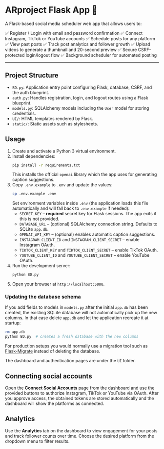 # ARproject Flask App 🚀

A Flask-based social media scheduler web app that allows users to:

✅ Register / Login with email and password confirmation
✅ Connect Instagram, TikTok or YouTube accounts
✅ Schedule posts for any platform
✅ View past posts
✅ Track post analytics and follower growth
✅ Upload videos to generate a thumbnail and 20-second preview
✅ Secure CSRF-protected login/logout flow
✅ Background scheduler for automated posting

---

## Project Structure

- `BD.py`: Application entry point configuring Flask, database, CSRF, and the auth blueprint.
- `auth.py`: Handles registration, login, and logout routes using a Flask blueprint.
- `models.py`: SQLAlchemy models including the `User` model for storing credentials.
- `UI/`: HTML templates rendered by Flask.
- `static/`: Static assets such as stylesheets.

## Usage

1. Create and activate a Python 3 virtual environment.
2. Install dependencies:
   ```bash
   pip install -r requirements.txt
   ```
   This installs the official `openai` library which the app uses for generating caption suggestions.
3. Copy `.env.example` to `.env` and update the values:
   ```bash
   cp .env.example .env
   ```
   Set environment variables inside `.env` (the application loads this file automatically and will fall back to `.env.example` if needed):
   - `SECRET_KEY` – **required** secret key for Flask sessions. The app exits if this is not provided.
   - `DATABASE_URL` – (optional) SQLAlchemy connection string. Defaults to SQLite `app.db`.
   - `OPENAI_API_KEY` – (optional) enables automatic caption suggestions.
   - `INSTAGRAM_CLIENT_ID` and `INSTAGRAM_CLIENT_SECRET` – enable Instagram OAuth.
   - `TIKTOK_CLIENT_KEY` and `TIKTOK_CLIENT_SECRET` – enable TikTok OAuth.
   - `YOUTUBE_CLIENT_ID` and `YOUTUBE_CLIENT_SECRET` – enable YouTube OAuth.
4. Run the development server:
   ```bash
   python BD.py
   ```
5. Open your browser at `http://localhost:5000`.

### Updating the database schema

If you add fields to models in `models.py` after the initial `app.db` has been
created, the existing SQLite database will not automatically pick up the new
columns. In that case delete `app.db` and let the application recreate it at
startup:

```bash
rm app.db
python BD.py  # creates a fresh database with the new columns
```

For production setups you would normally use a migration tool such as
[Flask-Migrate](https://flask-migrate.readthedocs.io/) instead of deleting the
database.

The dashboard and authentication pages are under the `UI` folder.

## Connecting social accounts

Open the **Connect Social Accounts** page from the dashboard and use the
provided buttons to authorize Instagram, TikTok or YouTube via OAuth. After you
approve access, the obtained tokens are stored automatically and the dashboard
will show the platforms as connected.

## Analytics

Use the **Analytics** tab on the dashboard to view engagement for your posts and
track follower counts over time. Choose the desired platform from the dropdown
menu to filter results.
